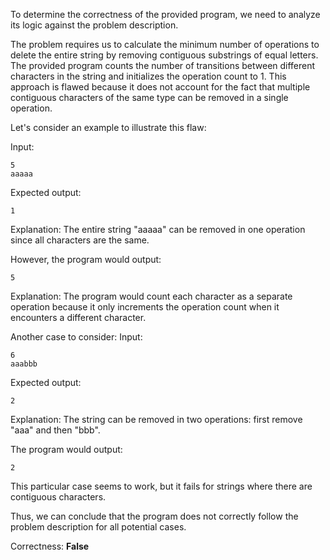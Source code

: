 To determine the correctness of the provided program, we need to analyze its logic against the problem description.

The problem requires us to calculate the minimum number of operations to delete the entire string by removing contiguous substrings of equal letters. The provided program counts the number of transitions between different characters in the string and initializes the operation count to 1. This approach is flawed because it does not account for the fact that multiple contiguous characters of the same type can be removed in a single operation.

Let's consider an example to illustrate this flaw:

Input:
```
5
aaaaa
```
Expected output:
```
1
```
Explanation: The entire string "aaaaa" can be removed in one operation since all characters are the same.

However, the program would output:
```
5
```
Explanation: The program would count each character as a separate operation because it only increments the operation count when it encounters a different character.

Another case to consider:
Input:
```
6
aaabbb
```
Expected output:
```
2
```
Explanation: The string can be removed in two operations: first remove "aaa" and then "bbb".

The program would output:
```
2
```
This particular case seems to work, but it fails for strings where there are contiguous characters.

Thus, we can conclude that the program does not correctly follow the problem description for all potential cases.

Correctness: **False**